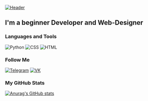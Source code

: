 [![Header](https://github.com/NikolaiNikitenok/NikolaiNikitenok/blob/main/assets/CaGitHub.pngg)](https://t.me/NikolaiNikitenok)

## I'm a beginner Developer and Web-Designer

### Languages and Tools
![Python](https://img.shields.io/badge/-Python-2C302D?style=for-the-badge&logo=python&logoColor=EBDD24)
![CSS](https://img.shields.io/badge/-CSS-2C302D?style=for-the-badge&logo=css3&logoColor=E1757D6)
![HTML](https://img.shields.io/badge/-HTML-2C302D?style=for-the-badge&logo=html5&logoColor=FF8D11)

### Follow Me
[![Telegram](https://img.shields.io/badge/-Telegram-2C302D?style=for-the-badge&logo=telegram&logoColor=11C4FF)](https://t.me/NikolaiNikitenok)
[![VK](https://img.shields.io/badge/-Vkontakte-2C302D?style=for-the-badge&logo=vk&logoColor=1171FF)](https://vk.com/nikolalllkaa)

### My GitHub Stats
[![Anurag's GitHub stats](https://github-readme-stats.vercel.app/api?username=NikolaiNikitenok&count_private=trueshow_icons=true&theme=tokyonight)](https://github.com/NikolaiNikitenok)